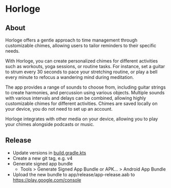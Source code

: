 # Horloge

## About

Horloge offers a gentle approach to time management through customizable chimes, allowing users to tailor reminders to their specific needs.

With Horloge, you can create personalized chimes for different activities such as workouts, yoga sessions, or routine tasks. For instance, set a guitar to strum every 30 seconds to pace your stretching routine, or play a bell every minute to refocus a wandering mind during meditation.

The app provides a range of sounds to choose from, including guitar strings to create harmonies, and percussion using various objects. Multiple sounds with various intervals and delays can be combined, allowing highly customizable chimes for different activities. Chimes are saved locally on your device, you do not need to set up an account.

Horloge integrates with other media on your device, allowing you to play your chimes alongside podcasts or music.

## Release

- Update versions in [build.gradle.kts](build.gradle.kts)
- Create a new git tag, e.g. v4
- Generate signed app bundle
  - Tools > Generate Signed App Bundle or APK... > Android App Bundle
- Upload the new bundle to app/release/app-release.aab to https://play.google.com/console
